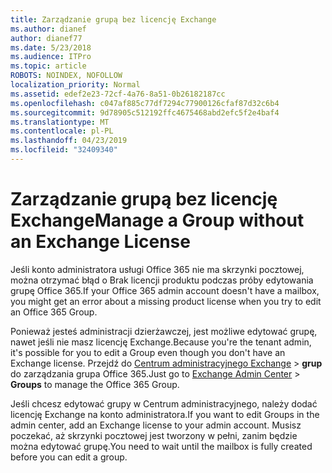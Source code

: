 ```yaml
---
title: Zarządzanie grupą bez licencję Exchange
ms.author: dianef
author: dianef77
ms.date: 5/23/2018
ms.audience: ITPro
ms.topic: article
ROBOTS: NOINDEX, NOFOLLOW
localization_priority: Normal
ms.assetid: edef2e23-72cf-4a76-8a51-0b26182187cc
ms.openlocfilehash: c047af885c77df7294c77900126cfaf87d32c6b4
ms.sourcegitcommit: 9d78905c512192ffc4675468abd2efc5f2e4baf4
ms.translationtype: MT
ms.contentlocale: pl-PL
ms.lasthandoff: 04/23/2019
ms.locfileid: "32409340"
---
```

# <a name="manage-a-group-without-an-exchange-license"></a><span data-ttu-id="2823c-102">Zarządzanie grupą bez licencję Exchange</span><span class="sxs-lookup"><span data-stu-id="2823c-102">Manage a Group without an Exchange License</span></span>

<span data-ttu-id="2823c-103">Jeśli konto administratora usługi Office 365 nie ma skrzynki pocztowej, można otrzymać błąd o Brak licencji produktu podczas próby edytowania grupę Office 365.</span><span class="sxs-lookup"><span data-stu-id="2823c-103">If your Office 365 admin account doesn't have a mailbox, you might get an error about a missing product license when you try to edit an Office 365 Group.</span></span>
  
<span data-ttu-id="2823c-104">Ponieważ jesteś administracji dzierżawczej, jest możliwe edytować grupę, nawet jeśli nie masz licencję Exchange.</span><span class="sxs-lookup"><span data-stu-id="2823c-104">Because you're the tenant admin, it's possible for you to edit a Group even though you don't have an Exchange license.</span></span> <span data-ttu-id="2823c-105">Przejdź do [Centrum administracyjnego Exchange](https://outlook.office365.com/ecp.aspx) \> **grup** do zarządzania grupa Office 365.</span><span class="sxs-lookup"><span data-stu-id="2823c-105">Just go to [Exchange Admin Center](https://outlook.office365.com/ecp.aspx) \> **Groups** to manage the Office 365 Group.</span></span> 
  
<span data-ttu-id="2823c-106">Jeśli chcesz edytować grupy w Centrum administracyjnego, należy dodać licencję Exchange na konto administratora.</span><span class="sxs-lookup"><span data-stu-id="2823c-106">If you want to edit Groups in the admin center, add an Exchange license to your admin account.</span></span> <span data-ttu-id="2823c-107">Musisz poczekać, aż skrzynki pocztowej jest tworzony w pełni, zanim będzie można edytować grupę.</span><span class="sxs-lookup"><span data-stu-id="2823c-107">You need to wait until the mailbox is fully created before you can edit a group.</span></span>
  

